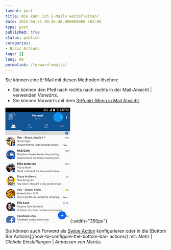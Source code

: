 ```yaml
---
layout: post
title: Wie kann ich E-Mails weiterleiten?
date: 2015-04-21 20:46:40.000000000 +03:00
type: post
published: true
status: publish
categories:
- Basic Actions
tags: []
lang: de
permalink: /forward-emails/
---
```


Sie können eine E-Mail mit diesen Methoden löschen:


* Sie können den Pfeil nach rechts nach rechts in der Mail-Ansicht \| verwenden *Vorwärts*.
* Sie können *Vorwärts* mit dem [3-Punkt-Menü in Mail Ansicht](/3-dot-menu-options/).

![Forward email](/assets/BlueMail_Forward_Email.gif){:width="350px"}

Sie können auch *Forward* als [Swipe Action](/configure-left-right-swipe-menu/) konfigurieren oder in die [Bottom Bar Actions](/how-to-configure-the-bottom-bar- actions/) mit: *Mehr* \| *Globale Einstellungen* \| *Anpassen von Menüs*.
